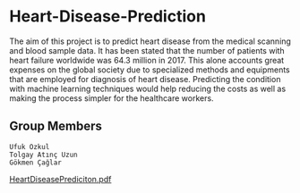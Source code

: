 # Heart-Disease-Prediction
The aim of this project is to predict heart disease from the medical scanning and blood sample data. It has been stated that the number of patients with heart failure worldwide was 64.3 million in 2017. This alone accounts great expenses on the global society due to specialized methods and equipments that are employed for diagnosis of heart disease. Predicting the condition with machine learning techniques would help reducing the costs as well as making the process simpler for the healthcare workers.
## Group Members
```
Ufuk Özkul 
Tolgay Atınç Uzun
Gökmen Çağlar
```
[HeartDiseasePrediciton.pdf](https://github.com/ufukozkul/Heart-Disease-Prediction/files/9703139/HeartDiseasePrediciton.pdf)
